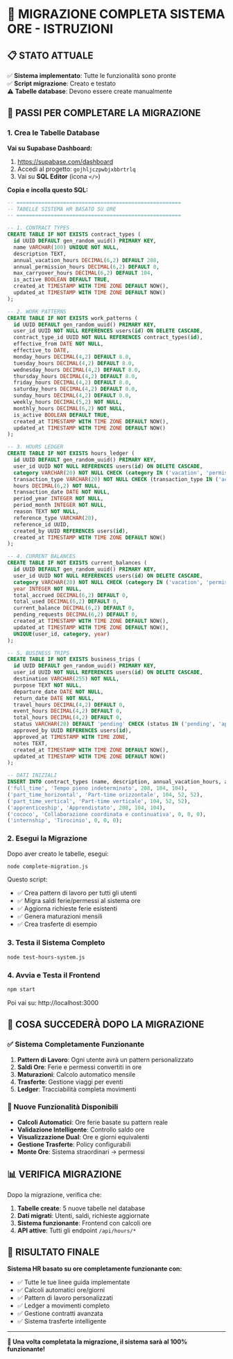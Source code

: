 # 🚀 **MIGRAZIONE COMPLETA SISTEMA ORE - ISTRUZIONI**

## 📋 **STATO ATTUALE**

✅ **Sistema implementato**: Tutte le funzionalità sono pronte  
✅ **Script migrazione**: Creato e testato  
⚠️ **Tabelle database**: Devono essere create manualmente  

## 🔧 **PASSI PER COMPLETARE LA MIGRAZIONE**

### **1. Crea le Tabelle Database**

**Vai su Supabase Dashboard:**
1. https://supabase.com/dashboard
2. Accedi al progetto: `gojhljczpwbjxbbrtrlq`
3. Vai su **SQL Editor** (icona `</>`)

**Copia e incolla questo SQL:**

```sql
-- =====================================================
-- TABELLE SISTEMA HR BASATO SU ORE
-- =====================================================

-- 1. CONTRACT TYPES
CREATE TABLE IF NOT EXISTS contract_types (
  id UUID DEFAULT gen_random_uuid() PRIMARY KEY,
  name VARCHAR(100) UNIQUE NOT NULL,
  description TEXT,
  annual_vacation_hours DECIMAL(6,2) DEFAULT 208,
  annual_permission_hours DECIMAL(6,2) DEFAULT 0,
  max_carryover_hours DECIMAL(6,2) DEFAULT 104,
  is_active BOOLEAN DEFAULT TRUE,
  created_at TIMESTAMP WITH TIME ZONE DEFAULT NOW(),
  updated_at TIMESTAMP WITH TIME ZONE DEFAULT NOW()
);

-- 2. WORK PATTERNS
CREATE TABLE IF NOT EXISTS work_patterns (
  id UUID DEFAULT gen_random_uuid() PRIMARY KEY,
  user_id UUID NOT NULL REFERENCES users(id) ON DELETE CASCADE,
  contract_type_id UUID NOT NULL REFERENCES contract_types(id),
  effective_from DATE NOT NULL,
  effective_to DATE,
  monday_hours DECIMAL(4,2) DEFAULT 8.0,
  tuesday_hours DECIMAL(4,2) DEFAULT 8.0,
  wednesday_hours DECIMAL(4,2) DEFAULT 8.0,
  thursday_hours DECIMAL(4,2) DEFAULT 8.0,
  friday_hours DECIMAL(4,2) DEFAULT 8.0,
  saturday_hours DECIMAL(4,2) DEFAULT 0.0,
  sunday_hours DECIMAL(4,2) DEFAULT 0.0,
  weekly_hours DECIMAL(5,2) NOT NULL,
  monthly_hours DECIMAL(6,2) NOT NULL,
  is_active BOOLEAN DEFAULT TRUE,
  created_at TIMESTAMP WITH TIME ZONE DEFAULT NOW(),
  updated_at TIMESTAMP WITH TIME ZONE DEFAULT NOW()
);

-- 3. HOURS LEDGER
CREATE TABLE IF NOT EXISTS hours_ledger (
  id UUID DEFAULT gen_random_uuid() PRIMARY KEY,
  user_id UUID NOT NULL REFERENCES users(id) ON DELETE CASCADE,
  category VARCHAR(20) NOT NULL CHECK (category IN ('vacation', 'permission', 'overtime')),
  transaction_type VARCHAR(20) NOT NULL CHECK (transaction_type IN ('accrual', 'usage', 'expiration', 'adjustment')),
  hours DECIMAL(6,2) NOT NULL,
  transaction_date DATE NOT NULL,
  period_year INTEGER NOT NULL,
  period_month INTEGER NOT NULL,
  reason TEXT NOT NULL,
  reference_type VARCHAR(20),
  reference_id UUID,
  created_by UUID REFERENCES users(id),
  created_at TIMESTAMP WITH TIME ZONE DEFAULT NOW()
);

-- 4. CURRENT BALANCES
CREATE TABLE IF NOT EXISTS current_balances (
  id UUID DEFAULT gen_random_uuid() PRIMARY KEY,
  user_id UUID NOT NULL REFERENCES users(id) ON DELETE CASCADE,
  category VARCHAR(20) NOT NULL CHECK (category IN ('vacation', 'permission', 'overtime')),
  year INTEGER NOT NULL,
  total_accrued DECIMAL(6,2) DEFAULT 0,
  total_used DECIMAL(6,2) DEFAULT 0,
  current_balance DECIMAL(6,2) DEFAULT 0,
  pending_requests DECIMAL(6,2) DEFAULT 0,
  created_at TIMESTAMP WITH TIME ZONE DEFAULT NOW(),
  updated_at TIMESTAMP WITH TIME ZONE DEFAULT NOW(),
  UNIQUE(user_id, category, year)
);

-- 5. BUSINESS TRIPS
CREATE TABLE IF NOT EXISTS business_trips (
  id UUID DEFAULT gen_random_uuid() PRIMARY KEY,
  user_id UUID NOT NULL REFERENCES users(id) ON DELETE CASCADE,
  destination VARCHAR(255) NOT NULL,
  purpose TEXT NOT NULL,
  departure_date DATE NOT NULL,
  return_date DATE NOT NULL,
  travel_hours DECIMAL(4,2) DEFAULT 0,
  event_hours DECIMAL(4,2) DEFAULT 0,
  total_hours DECIMAL(4,2) DEFAULT 0,
  status VARCHAR(20) DEFAULT 'pending' CHECK (status IN ('pending', 'approved', 'rejected', 'completed')),
  approved_by UUID REFERENCES users(id),
  approved_at TIMESTAMP WITH TIME ZONE,
  notes TEXT,
  created_at TIMESTAMP WITH TIME ZONE DEFAULT NOW(),
  updated_at TIMESTAMP WITH TIME ZONE DEFAULT NOW()
);

-- DATI INIZIALI
INSERT INTO contract_types (name, description, annual_vacation_hours, annual_permission_hours, max_carryover_hours) VALUES
('full_time', 'Tempo pieno indeterminato', 208, 104, 104),
('part_time_horizontal', 'Part-time orizzontale', 104, 52, 52),
('part_time_vertical', 'Part-time verticale', 104, 52, 52),
('apprenticeship', 'Apprendistato', 208, 104, 104),
('cococo', 'Collaborazione coordinata e continuativa', 0, 0, 0),
('internship', 'Tirocinio', 0, 0, 0);
```

### **2. Esegui la Migrazione**

Dopo aver creato le tabelle, esegui:

```bash
node complete-migration.js
```

Questo script:
- ✅ Crea pattern di lavoro per tutti gli utenti
- ✅ Migra saldi ferie/permessi al sistema ore
- ✅ Aggiorna richieste ferie esistenti
- ✅ Genera maturazioni mensili
- ✅ Crea trasferte di esempio

### **3. Testa il Sistema Completo**

```bash
node test-hours-system.js
```

### **4. Avvia e Testa il Frontend**

```bash
npm start
```

Poi vai su: http://localhost:3000

## 🎯 **COSA SUCCEDERÀ DOPO LA MIGRAZIONE**

### **✅ Sistema Completamente Funzionante**

1. **Pattern di Lavoro**: Ogni utente avrà un pattern personalizzato
2. **Saldi Ore**: Ferie e permessi convertiti in ore
3. **Maturazioni**: Calcolo automatico mensile
4. **Trasferte**: Gestione viaggi per eventi
5. **Ledger**: Tracciabilità completa movimenti

### **🚀 Nuove Funzionalità Disponibili**

- **Calcoli Automatici**: Ore ferie basate su pattern reale
- **Validazione Intelligente**: Controllo saldo ore
- **Visualizzazione Dual**: Ore e giorni equivalenti
- **Gestione Trasferte**: Policy configurabili
- **Monte Ore**: Sistema straordinari → permessi

## 📊 **VERIFICA MIGRAZIONE**

Dopo la migrazione, verifica che:

1. **Tabelle create**: 5 nuove tabelle nel database
2. **Dati migrati**: Utenti, saldi, richieste aggiornate
3. **Sistema funzionante**: Frontend con calcoli ore
4. **API attive**: Tutti gli endpoint `/api/hours/*`

## 🎉 **RISULTATO FINALE**

**Sistema HR basato su ore completamente funzionante con:**
- ✅ Tutte le tue linee guida implementate
- ✅ Calcoli automatici ore/giorni
- ✅ Pattern di lavoro personalizzati
- ✅ Ledger a movimenti completo
- ✅ Gestione contratti avanzata
- ✅ Sistema trasferte intelligente

---

**🚀 Una volta completata la migrazione, il sistema sarà al 100% funzionante!**
